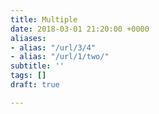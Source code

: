```yaml
---
title: Multiple
date: 2018-03-01 21:20:00 +0000
aliases:
- alias: "/url/3/4"
- alias: "/url/1/two/"
subtitle: ''
tags: []
draft: true

---
```


